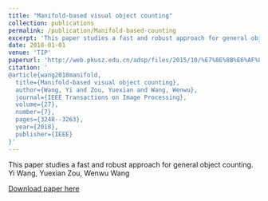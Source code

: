 ```yaml
---
title: "Manifold-based visual object counting"
collection: publications
permalink: /publication/Manifold-based-counting
excerpt: 'This paper studies a fast and robust approach for general object counting.<br/><img src='/images/500x300.png'>'
date: 2018-01-01
venue: 'TIP'
paperurl: 'http://web.pkusz.edu.cn/adsp/files/2015/10/%E7%8E%8B%E6%AF%85TIP%E6%96%87%E7%AB%A0-%E6%9C%80%E7%BB%88%E7%89%88.pdf'
citation: '
@article{wang2018manifold,
  title={Manifold-based visual object counting},
  author={Wang, Yi and Zou, Yuexian and Wang, Wenwu},
  journal={IEEE Transactions on Image Processing},
  volume={27},
  number={7},
  pages={3248--3263},
  year={2018},
  publisher={IEEE}
}'
---
```

This paper studies a fast and robust approach for general object counting.
Yi Wang, Yuexian Zou, Wenwu Wang

[Download paper here](http://web.pkusz.edu.cn/adsp/files/2015/10/%E7%8E%8B%E6%AF%85TIP%E6%96%87%E7%AB%A0-%E6%9C%80%E7%BB%88%E7%89%88.pdf)